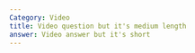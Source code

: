 ```yaml
---
Category: Video
title: Video question but it's medium length
answer: Video answer but it's short
---
```

